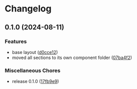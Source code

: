 # Changelog

## 0.1.0 (2024-08-11)


### Features

* base layout ([d0cce12](https://github.com/LooLzzz/portfolio/commit/d0cce12a1612567948cbec288f990f8b87da3e59))
* moved all sections to its own component folder ([07ba4f2](https://github.com/LooLzzz/portfolio/commit/07ba4f20ff20f7299da6be8ecba1e1ec376820ff))


### Miscellaneous Chores

* release 0.1.0 ([17fb9e9](https://github.com/LooLzzz/portfolio/commit/17fb9e9f6b7176f3ee7736f911a15ef65afef7f0))
